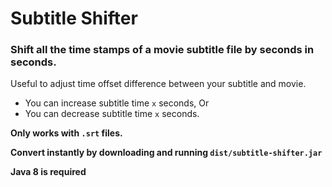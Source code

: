 # Subtitle Shifter

### **Shift all the time stamps of a movie subtitle file by seconds in seconds.**

Useful to adjust time offset difference between your subtitle and movie.

*	You can increase subtitle time `x` seconds, Or
*	You can decrease subtitle time `x` seconds.

**Only works with `.srt` files.**

**Convert instantly by downloading and running `dist/subtitle-shifter.jar`**

**Java 8 is required**
